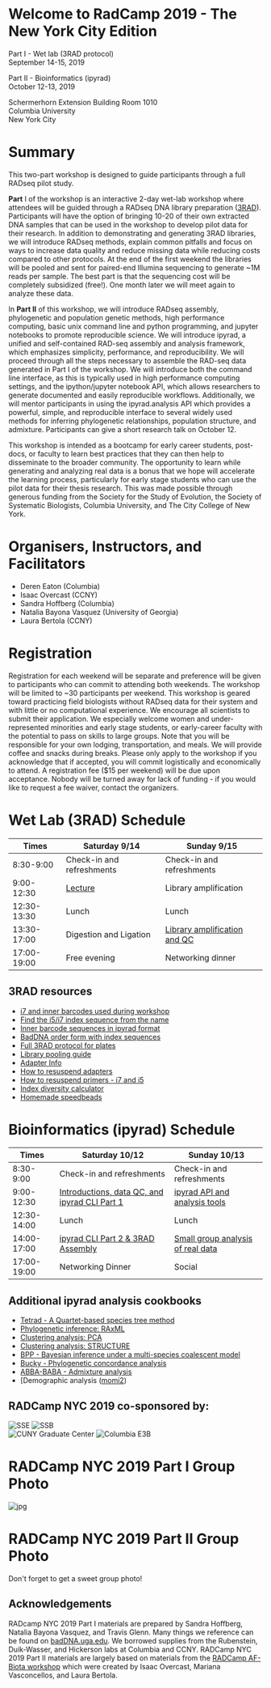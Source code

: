 # Welcome to RadCamp 2019 - The New York City Edition

Part I - Wet lab (3RAD protocol)  
September 14-15, 2019

Part II - Bioinformatics (ipyrad)  
October 12-13, 2019  

Schermerhorn Extension Building Room 1010  
Columbia University  
New York City  

# Summary
This two-part workshop is designed to guide participants through a full RADseq pilot
study.

**Part** I of the workshop is an interactive 2-day wet-lab workshop where attendees will be
guided through a RADseq DNA library preparation ([3RAD]( https://www.biorxiv.org/content/10.1101/205799v4)). 
Participants will have the option of bringing 10-20 of their own extracted DNA samples that can be 
used in the workshop to develop pilot data for their research. In addition to demonstrating and generating 
3RAD libraries, we will introduce RADseq methods, explain common pitfalls and focus on ways to increase 
data quality and reduce missing data while reducing costs compared to other protocols. At the end of the 
first weekend the libraries will be pooled and sent for paired-end Illumina sequencing to generate
~1M reads per sample. The best part is that the sequencing cost will be completely subsidized
(free!). One month later we will meet again to analyze these data.

In **Part II** of this workshop, we will introduce RADseq assembly, phylogenetic and
population genetic methods, high performance computing, basic unix command line and python
programming, and jupyter notebooks to promote reproducible science. We will introduce ipyrad,
a unified and self-contained RAD-seq assembly and analysis framework, which emphasizes
simplicity, performance, and reproducibility. We will proceed through all the steps necessary to
assemble the RAD-seq data generated in Part I of the workshop. We will introduce both the
command line interface, as this is typically used in high performance computing settings, and the
ipython/jupyter notebook API, which allows researchers to generate documented and easily
reproducible workflows. Additionally, we will mentor participants in using the ipyrad.analysis
API which provides a powerful, simple, and reproducible interface to several widely used
methods for inferring phylogenetic relationships, population structure, and admixture.
Participants can give a short research talk on October 12.

This workshop is intended as a bootcamp for early career students, post-docs, or faculty
to learn best practices that they can then help to disseminate to the broader community. The
opportunity to learn while generating and analyzing real data is a bonus that we hope will
accelerate the learning process, particularly for early stage students who can use the pilot data for
their thesis research. This was made possible through generous funding from the Society for the
Study of Evolution, the Society of Systematic Biologists, Columbia University, and The City
College of New York.

# Organisers, Instructors, and Facilitators

  - Deren Eaton (Columbia)
  - Isaac Overcast (CCNY)
  - Sandra Hoffberg (Columbia)
  - Natalia Bayona Vasquez (University of Georgia)
  - Laura Bertola (CCNY)

# Registration

Registration for each weekend will be separate and preference will be given to participants who
can commit to attending both weekends. The workshop will be limited to ~30 participants per
weekend. This workshop is geared toward practicing field biologists without RADseq data for
their system and with little or no computational experience. We encourage all scientists to submit
their application. We especially welcome women and under-represented minorities and early
stage students, or early-career faculty with the potential to pass on skills to large groups. Note
that you will be responsible for your own lodging, transportation, and meals. We will provide coffee 
and snacks during breaks. Please only apply to the workshop if you acknowledge that if accepted, 
you will commit logistically and economically to attend. A registration fee ($15 per weekend) 
will be due upon acceptance. Nobody will be turned away for lack of funding - if you would like 
to request a fee waiver, contact the organizers.

# Wet Lab (3RAD) Schedule

Times            | Saturday 9/14 | Sunday 9/15 |
-----            | ------ | ------- |
8:30-9:00       | Check-in and refreshments | Check-in and refreshments |
9:00-12:30      | [Lecture](Part_I_Files/RADcamp2019_slides.pdf) | Library amplification |
12:30-13:30 | Lunch | Lunch |
13:30-17:00 | Digestion and Ligation | [Library amplification and QC](Part_I_Files/gel_images_of_complete_libraries.pdf) |
17:00-19:00 | Free evening        | Networking dinner |

## 3RAD resources
* [i7 and inner barcodes used during workshop](Part_I_Files/sample_tags.pdf)
* [Find the i5/i7 index sequence from the name](Part_I_Files/Sample_tags_populator_2019.xlsx)
* [Inner barcode sequences in ipyrad format](Part_I_Files/plate_inner_barcodes.txt)
* [BadDNA order form with index sequences](Part_I_Files/BadDNA_Oligo_Order_Form_current.xlsx)
* [Full 3RAD protocol for plates](Part_I_Files/3RAD_Molecular_ID_Protocol.docx)
* [Library pooling guide](Part_I_Files/Library_Pooling_Guide_with_directions_June2016.xlsx)
* [Adapter Info](Part_I_Files/3RAD_iTRu_adapter_TaggiMatrix.xlsx)
* [How to resuspend adapters](Part_I_Files/Adapter_Mixed_Plate_Instructions.docx)
* [How to resuspend primers - i7 and i5](Part_I_Files/Primer_Plate_Instructions_1.25nmole.docx)
* [Index diversity calculator](Part_I_Files/Index_diversity_calculator_June2016.xlsx)
* [Homemade speedbeads](Part_I_Files/Speedbead_Protocol_June2016.docx)


# Bioinformatics (ipyrad) Schedule

Times            | Saturday 10/12 | Sunday 10/13 |
-----            | ------ | ------- |
8:30-9:00       | Check-in and refreshments | Check-in and refreshments |
9:00-12:30      | [Introductions, data QC, and ipyrad CLI Part 1](RADCamp-PartII-Day1-AM.md) | [ipyrad API and analysis tools](RADCamp-PartII-Day2-AM.md) |
12:30-14:00 | Lunch | Lunch |
14:00-17:00 |[ipyrad CLI Part 2 & 3RAD Assembly](RADCamp-PartII-Day1-PM.md) |  [Small group analysis of real data](RADCamp-PartII-Day2-PM.md) |
17:00-19:00 | Networking Dinner | Social |

## Additional ipyrad analysis cookbooks

* [Tetrad - A Quartet-based species tree method](https://nbviewer.jupyter.org/github/dereneaton/ipyrad/blob/master/tests/cookbook-tetrad.ipynb)
* [Phylogenetic inference: RAxML](06_RAxML_API.md)
* [Clustering analysis: PCA](04_PCA_API.md)
* [Clustering analysis: STRUCTURE](05_STRUCTURE_API.md)
* [BPP - Bayesian inference under a multi-species coalescent model](https://nbviewer.jupyter.org/github/dereneaton/ipyrad/blob/master/tests/cookbook-bpp-species-delimitation.ipynb)
* [Bucky - Phylogenetic concordance analysis](https://nbviewer.jupyter.org/github/dereneaton/ipyrad/blob/master/tests/cookbook-bucky.ipynb)
* [ABBA-BABA - Admixture analysis](https://nbviewer.jupyter.org/github/dereneaton/ipyrad/blob/master/tests/cookbook-abba-baba.ipynb)
* [Demographic analysis ([momi2](07_momi2_API.md))

## RADCamp NYC 2019 co-sponsored by:

![SSE](images/SSE.png)
![SSB](images/SSB.png)  
![CUNY Graduate Center](images/GC-logo.png)
![Columbia E3B](images/E3B-logo.jpg)

# RADCamp NYC 2019 Part I Group Photo
![jpg](RADCampNYC-2019-PartI.jpg)


# RADCamp NYC 2019 Part II Group Photo
Don't forget to get a sweet group photo!

## Acknowledgements
RADcamp NYC 2019 Part I materials are prepared by Sandra Hoffberg, Natalia Bayona Vasquez, and Travis Glenn. Many things we reference can be found on [badDNA.uga.edu](https://baddna.uga.edu). We borrowed supplies from the Rubenstein, Duik-Wasser, and Hickerson labs at Columbia and CCNY.
RADCamp NYC 2019 Part II materials are largely based on materials from the [RADCamp AF-Biota workshop](https://radcamp.github.io/AF-Biota/) which were created by Isaac Overcast, Mariana Vasconcellos, and Laura Bertola.
